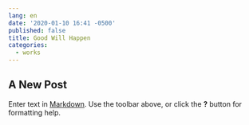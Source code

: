 ```yaml
---
lang: en
date: '2020-01-10 16:41 -0500'
published: false
title: Good Will Happen
categories:
  - works
---
```

## A New Post

Enter text in [Markdown](http://daringfireball.net/projects/markdown/). Use the toolbar above, or click the **?** button for formatting help.
